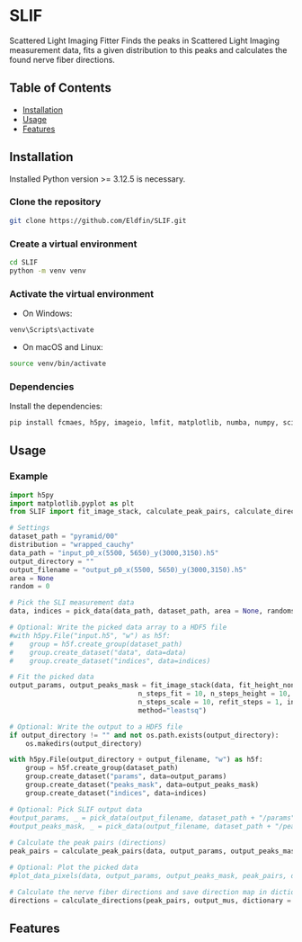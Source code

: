 # SLIF
Scattered Light Imaging Fitter
Finds the peaks in Scattered Light Imaging measurement data, fits a given distribution to this peaks and calculates the found nerve fiber directions.

## Table of Contents

- [Installation](#installation)
- [Usage](#usage)
- [Features](#features)

## Installation

Installed Python version >= 3.12.5 is necessary.

### Clone the repository

```bash
git clone https://github.com/Eldfin/SLIF.git
```

### Create a virtual environment
```bash
cd SLIF
python -m venv venv
```

### Activate the virtual environment
* On Windows:
```bash
venv\Scripts\activate
```
* On macOS and Linux:
```bash
source venv/bin/activate
```

### Dependencies
Install the dependencies:

```bash
pip install fcmaes, h5py, imageio, lmfit, matplotlib, numba, numpy, scipy, pympi-pypi, PyQt5
```

## Usage
### Example
```python
import h5py
import matplotlib.pyplot as plt
from SLIF import fit_image_stack, calculate_peak_pairs, calculate_directions, pick_data, plot_data_pixels

# Settings
dataset_path = "pyramid/00"
distribution = "wrapped_cauchy"
data_path = "input_p0_x(5500, 5650)_y(3000,3150).h5"
output_directory = ""
output_filename = "output_p0_x(5500, 5650)_y(3000,3150).h5"
area = None
random = 0

# Pick the SLI measurement data
data, indices = pick_data(data_path, dataset_path, area = None, randoms = 0)

# Optional: Write the picked data array to a HDF5 file
#with h5py.File("input.h5", "w") as h5f:
#    group = h5f.create_group(dataset_path)
#    group.create_dataset("data", data=data)
#    group.create_dataset("indices", data=indices)

# Fit the picked data
output_params, output_peaks_mask = fit_image_stack(data, fit_height_nonlinear = True, 
                                n_steps_fit = 10, n_steps_height = 10, n_steps_mu = 10, 
                                n_steps_scale = 10, refit_steps = 1, init_fit_filter = None, 
                                method="leastsq")

# Optional: Write the output to a HDF5 file
if output_directory != "" and not os.path.exists(output_directory):
    os.makedirs(output_directory)

with h5py.File(output_directory + output_filename, "w") as h5f:
    group = h5f.create_group(dataset_path)
    group.create_dataset("params", data=output_params)
    group.create_dataset("peaks_mask", data=output_peaks_mask)
    group.create_dataset("indices", data=indices)

# Optional: Pick SLIF output data
#output_params, _ = pick_data(output_filename, dataset_path + "/params", area = None, randoms = 0)
#output_peaks_mask, _ = pick_data(output_filename, dataset_path + "/peaks_mask", area = None, randoms = 0)
    
# Calculate the peak pairs (directions)
peak_pairs = calculate_peak_pairs(data, output_params, output_peaks_mask, distribution)

# Optional: Plot the picked data
#plot_data_pixels(data, output_params, output_peaks_mask, peak_pairs, distribution, indices, directory = "plots")

# Calculate the nerve fiber directions and save direction map in dictionary
directions = calculate_directions(peak_pairs, output_mus, dictionary = "direction_maps")
```

## Features








